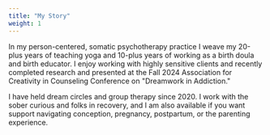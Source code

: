 ```yaml
---
title: "My Story"
weight: 1
---
```


In my person-centered, somatic psychotherapy practice I weave my 20-plus years of teaching yoga and 10-plus years of working as a birth doula and birth educator. I enjoy working with highly sensitive clients and recently completed research and presented at the Fall 2024 Association for Creativity in Counseling Conference on "Dreamwork in Addiction."

I have held dream circles and group therapy since 2020. I work with the sober curious and folks in recovery, and I am also available if you want support navigating conception, pregnancy, postpartum, or the parenting experience.
